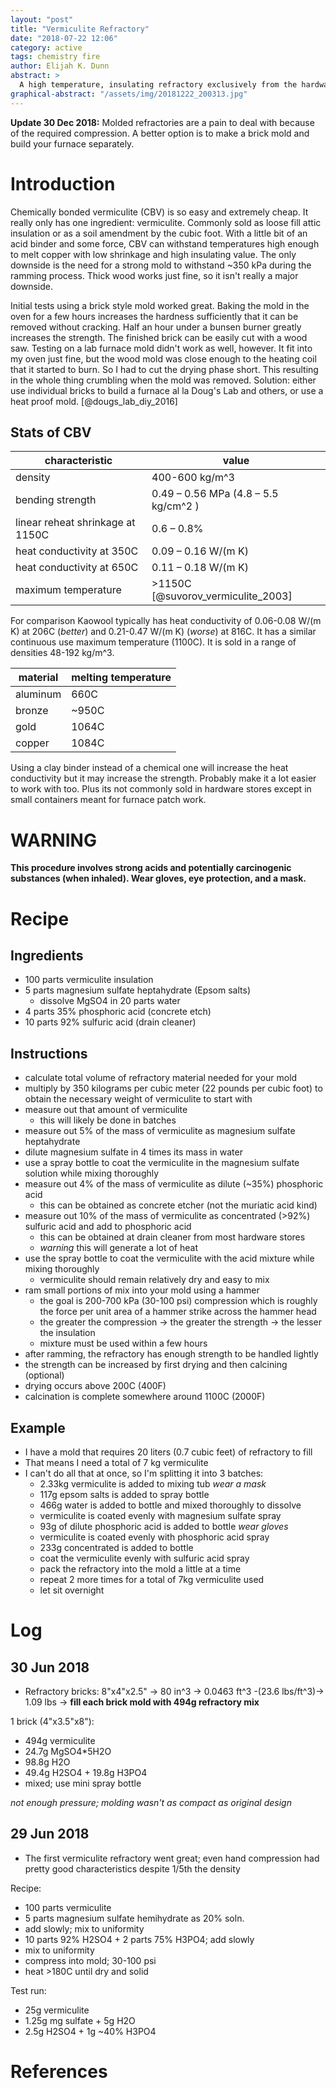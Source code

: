 ```yaml
---
layout: "post"
title: "Vermiculite Refractory"
date: "2018-07-22 12:06"
category: active
tags: chemistry fire
author: Elijah K. Dunn
abstract: >
  A high temperature, insulating refractory exclusively from the hardware store at one-tenth the cost of and better than commercial firebricks or ceramic fiber.
graphical-abstract: "/assets/img/20181222_200313.jpg"
---
```


**Update 30 Dec 2018:** Molded refractories are a pain to deal with because of the required compression. A better option is to make a brick mold and build your furnace separately.


# Introduction
Chemically bonded vermiculite (CBV) is so easy and extremely cheap. It really only has one ingredient: vermiculite. Commonly sold as loose fill attic insulation or as a soil amendment by the cubic foot. With a little bit of an acid binder and some force, CBV can withstand temperatures high enough to melt copper with low shrinkage and high insulating value. The only downside is the need for a strong mold to withstand ~350 kPa during the ramming process. Thick wood works just fine, so it isn't really a major downside.

Initial tests using a brick style mold worked great. Baking the mold in the oven for a few hours increases the hardness sufficiently that it can be removed without cracking. Half an hour under a bunsen burner greatly increases the strength. The finished brick can be easily cut with a wood saw. Testing on a lab furnace mold didn't work as well, however. It fit into my oven just fine, but the wood mold was close enough to the heating coil that it started to burn. So I had to cut the drying phase short. This resulting in the whole thing crumbling when the mold was removed. Solution: either use individual bricks to build a furnace al la Doug's Lab and others, or use a heat proof mold. [@dougs_lab_diy_2016]

## Stats of CBV
characteristic                   | value
---------------------------------|----------------------------------------------
density                          | 400-600 kg/m^3
bending strength                 | 0.49 – 0.56 MPa (4.8 – 5.5 kg/cm^2 )
linear reheat shrinkage at 1150C | 0.6 – 0.8%
heat conductivity at 350C        | 0.09 – 0.16 W/(m K)
heat conductivity at 650C        | 0.11 – 0.18 W/(m K)
maximum temperature              | >1150C [@suvorov_vermiculite_2003]

For comparison Kaowool typically has heat conductivity of 0.06-0.08 W/(m K) at 206C (*better*) and 0.21-0.47 W/(m K) (*worse*) at 816C. It has a similar continuous use maximum temperature (1100C). It is sold in a range of densities 48-192 kg/m^3.

material | melting temperature
---------|--------------------
aluminum | 660C
bronze   | ~950C
gold     | 1064C
copper   | 1084C

Using a clay binder instead of a chemical one will increase the heat conductivity but it may increase the strength. Probably make it a lot easier to work with too. Plus its not commonly sold in hardware stores except in small containers meant for furnace patch work.

# WARNING
**This procedure involves strong acids and potentially carcinogenic substances (when inhaled). Wear gloves, eye protection, and a mask.**

# Recipe

## Ingredients
- 100 parts vermiculite insulation
- 5 parts magnesium sulfate heptahydrate (Epsom salts)
  - dissolve MgSO4 in 20 parts water
- 4 parts 35% phosphoric acid (concrete etch)
- 10 parts 92% sulfuric acid (drain cleaner)

## Instructions
- calculate total volume of refractory material needed for your mold
- multiply by 350 kilograms per cubic meter (22 pounds per cubic foot) to obtain the necessary weight of vermiculite to start with
- measure out that amount of vermiculite
  - this will likely be done in batches
- measure out 5% of the mass of vermiculite as magnesium sulfate heptahydrate
- dilute magnesium sulfate in 4 times its mass in water
- use a spray bottle to coat the vermiculite in the magnesium sulfate solution while mixing thoroughly
- measure out 4% of the mass of vermiculite as dilute (~35%) phosphoric acid
  - this can be obtained as concrete etcher (not the muriatic acid kind)
- measure out 10% of the mass of vermiculite as concentrated (>92%) sulfuric acid and add to phosphoric acid
  - this can be obtained at drain cleaner from most hardware stores
  - *warning* this will generate a lot of heat
- use the spray bottle to coat the vermiculite with the acid mixture while mixing thoroughly
  - vermiculite should remain relatively dry and easy to mix
- ram small portions of mix into your mold using a hammer
  - the goal is 200-700 kPa (30-100 psi) compression which is roughly the force per unit area of a hammer strike across the hammer head
  - the greater the compression -> the greater the strength -> the lesser the insulation
  - mixture must be used within a few hours
- after ramming, the refractory has enough strength to be handled lightly
- the strength can be increased by first drying and then calcining (optional)
- drying occurs above 200C (400F)
- calcination is complete somewhere around 1100C (2000F)

## Example
- I have a mold that requires 20 liters (0.7 cubic feet) of refractory to fill
- That means I need a total of 7 kg vermiculite
- I can't do all that at once, so I'm splitting it into 3 batches:
  - 2.33kg vermiculite is added to mixing tub *wear a mask*
  - 117g epsom salts is added to spray bottle
  - 466g water is added to bottle and mixed thoroughly to dissolve
  - vermiculite is coated evenly with magnesium sulfate spray
  - 93g of dilute phosphoric acid is added to bottle *wear gloves*
  - vermiculite is coated evenly with phosphoric acid spray
  - 233g concentrated is added to bottle
  - coat the vermiculite evenly with sulfuric acid spray
  - pack the refractory into the mold a little at a time
  - repeat 2 more times for a total of 7kg vermiculite used
  - let sit overnight


# Log

## 30 Jun 2018
- Refractory bricks: 8"x4"x2.5" -> 80 in^3 -> 0.0463 ft^3 -(23.6 lbs/ft^3)-> 1.09 lbs -> **fill each brick mold with 494g refractory mix**

1 brick (4"x3.5"x8"):

- 494g vermiculite
- 24.7g MgSO4*5H2O
- 98.8g H2O
- 49.4g H2SO4 + 19.8g H3PO4
- mixed; use mini spray bottle

*not enough pressure; molding wasn't as compact as original design*

## 29 Jun 2018
- The first vermiculite refractory went great; even hand compression had pretty good characteristics despite 1/5th the density

Recipe:
- 100 parts vermiculite
- 5 parts magnesium sulfate hemihydrate as 20% soln.
- add slowly; mix to uniformity
- 10 parts 92% H2SO4 + 2 parts 75% H3PO4; add slowly
- mix to uniformity
- compress into mold; 30-100 psi
- heat >180C until dry and solid

Test run:

- 25g vermiculite
- 1.25g mg sulfate + 5g H2O
- 2.5g H2SO4 + 1g ~40% H3PO4

# References
